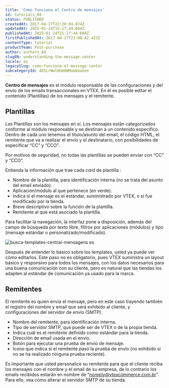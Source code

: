 ```yaml
---
title: 'Cómo funciona el Centro de mensajes'
id: tutorials_84
status: PUBLISHED
createdAt: 2017-04-27T22:20:04.874Z
updatedAt: 2025-01-24T15:17:44.604Z
publishedAt: 2025-01-24T15:17:44.604Z
firstPublishedAt: 2017-04-27T23:00:42.423Z
contentType: tutorial
productTeam: Post-purchase
author: authors_84
slugEN: understanding-the-message-center
locale: es
legacySlug: como-funciona-el-message-center
subcategoryId: 4D5LrWwlHGmOWMomOaaGee
---
```


**Centro de mensajes** es el módulo responsable de las configuraciones y del envío de los emails transaccionales en VTEX. En él es posible editar el contenido (Plantillas) de los mensajes y el remitente.

## Plantillas

Las Plantillas son los mensajes en sí. Los mensajes están categorizados conforme al módulo responsable y se destinan a un contenido específico. Dentro de cada uno tenemos el título/asunto del email, el código HTML, el remitente que va a realizar el envío y el destinatario, con posibilidades de especificar “CC” y “CCO”.

<div class="alert alert-warning">
  <p> Por motivos de seguridad, no todas las plantillas se pueden enviar con “CC” y “CCO”.</p>
</div>

Entienda la información que trae cada _card_ de plantilla :

- Nombre de la plantilla, para identificación interna (no se trata del asunto del email enviado).
- Aplicación/módulo al que pertenece (en verde).
- Indica si el mensaje es el estándar, suministrado por VTEX, o si fue modificado por la tienda.
- Breve descriptivo sobre la función de la plantilla.
- Remitente al que está asociado la plantilla.

Para facilitar la navegación, la interfaz pone a disposición, además del campo de búsqueda por texto libre, filtros por aplicaciones (módulos) y tipo (mensaje estándar o personalizado/modificado).

![busca-templates-central-mensagens es](https://images.ctfassets.net/alneenqid6w5/7LOOmw6SWIaY0SQO28Oc2k/b5b9e138dd014e087d34d75a57c96bf2/busca-templates-central-mensagens_es.png)

Después de entender lo básico sobre los templates, usted ya puede ver cómo editarlos. Este paso no es obligatorio, pues VTEX suministra un layout básico y responsivo para todos los mensajes, con los datos necesarios para una buena comunicación con su cliente, pero es natural que las tiendas los adapten al estándar de comunicación ya usado para la marca.

## Remitentes

El remitente es quien envía el mensaje, pero en este caso trayendo también el registro del nombre y email que será exhibido al cliente, y configuraciones del servidor de envío (SMTP).

- Nombre del remitente, para identificación interna.
- Tipo de servidor SMTP, que puede ser de VTEX o de la propia tienda.
- Indica cuál es el remitente definido como estándar para la tienda.
- Dirección de email usada en el envío.
- Botón para ejecutar una prueba de envío de mensaje.
- Icono que indica si el remitente pasó la prueba de envío (no exhibido si no se ha realizado ninguna prueba reciente).

Es importante que usted personalice su remitente para que el cliente reciba los mensajes con el nombre y el email de su empresa, de lo contrario los emails recibidos estarán en nombre de “noreply@vtexcommerce.com.br”. Para ello, vea cómo alterar el servidor SMTP de su tienda.
